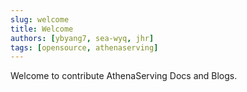 ```yaml
---
slug: welcome
title: Welcome
authors: [ybyang7, sea-wyq, jhr]
tags: [opensource, athenaserving]
---
```


Welcome to contribute AthenaServing Docs and Blogs.
